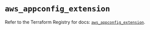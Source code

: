 # `aws_appconfig_extension`

Refer to the Terraform Registry for docs: [`aws_appconfig_extension`](https://registry.terraform.io/providers/hashicorp/aws/5.77.0/docs/resources/appconfig_extension).

